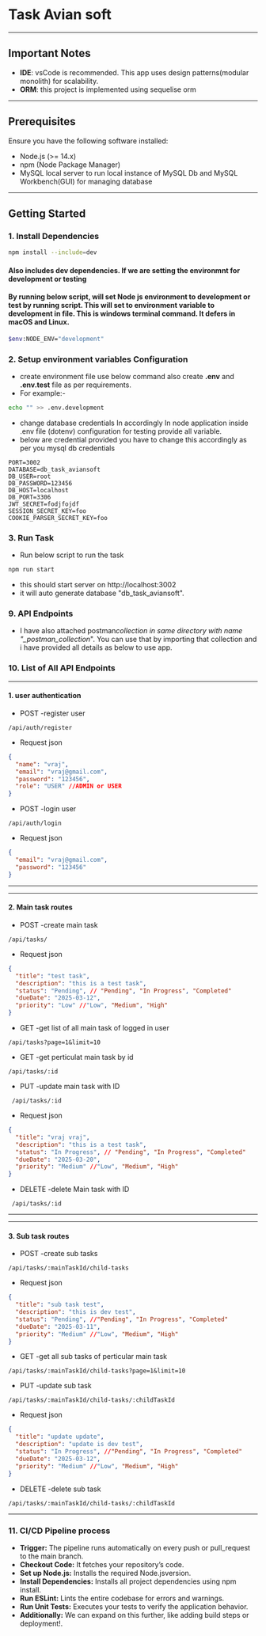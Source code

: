 # Task Avian soft

---

## Important Notes

- **IDE**: vsCode is recommended. This app uses design patterns(modular monolith) for scalability.
- **ORM**: this project is implemented using sequelise orm

---

## Prerequisites

Ensure you have the following software installed:

- Node.js (>= 14.x)
- npm (Node Package Manager)
- MySQL local server to run local instance of MySQL Db and MySQL Workbench(GUI) for managing database

---

## Getting Started

### 1. Install Dependencies

```bash
npm install --include=dev
```

#### Also includes dev dependencies. If we are setting the environmnt for development or testing

#### By running below script, will set Node js environment to development or test by running script. This will set to environment variable to development in file. This is windows terminal command. It defers in macOS and Linux.

```bash
$env:NODE_ENV="development"
```

### 2. Setup environment variables Configuration

- create environment file use below command also create **.env** and **.env.test** file as per requirements.
- For example:-

```bash
echo "" >> .env.development
```

- change database credentials In accordingly In node application inside .env file (dotenv) configuration for testing provide all variable.
- below are credential provided you have to change this accordingly as per you mysql db credentials

```plaintext
PORT=3002
DATABASE=db_task_aviansoft
DB_USER=root
DB_PASSWORD=123456
DB_HOST=localhost
DB_PORT=3306
JWT_SECRET=fodjfojdf
SESSION_SECRET_KEY=foo
COOKIE_PARSER_SECRET_KEY=foo
```

### 3. Run Task

- Run below script to run the task

```bash
npm run start
```

- this should start server on http://localhost:3002
- it will auto generate database "db_task_aviansoft".

### 9. API Endpoints

- I have also attached postman*collection in same directory with name "\_postman_collection*". You can use that by importing that collection and i have provided all details as below to use app.

### 10. List of All API Endpoints

---

#### 1. user authentication

- POST -register user

```http
/api/auth/register
```

- Request json

```json
{
  "name": "vraj",
  "email": "vraj@gmail.com",
  "password": "123456",
  "role": "USER" //ADMIN or USER
}
```

- POST -login user

```http
/api/auth/login
```

- Request json

```json
{
  "email": "vraj@gmail.com",
  "password": "123456"
}
```

---

---

#### 2. Main task routes

- POST -create main task

```http
/api/tasks/
```

- Request json

```json
{
  "title": "test task",
  "description": "this is a test task",
  "status": "Pending", // "Pending", "In Progress", "Completed"
  "dueDate": "2025-03-12",
  "priority": "Low" //"Low", "Medium", "High"
}
```

- GET -get list of all main task of logged in user

```http
/api/tasks?page=1&limit=10
```

- GET -get perticulat main task by id

```http
/api/tasks/:id
```

- PUT -update main task with ID

```http
 /api/tasks/:id
```

- Request json

```json
{
  "title": "vraj vraj",
  "description": "this is a test task",
  "status": "In Progress", // "Pending", "In Progress", "Completed"
  "dueDate": "2025-03-20",
  "priority": "Medium" //"Low", "Medium", "High"
}
```

- DELETE -delete Main task with ID

```http
 /api/tasks/:id
```

---

---

#### 3. Sub task routes

- POST -create sub tasks

```http
/api/tasks/:mainTaskId/child-tasks
```

- Request json

```json
{
  "title": "sub task test",
  "description": "this is dev test",
  "status": "Pending", //"Pending", "In Progress", "Completed"
  "dueDate": "2025-03-11",
  "priority": "Medium" //"Low", "Medium", "High"
}
```

- GET -get all sub tasks of perticular main task

```http
/api/tasks/:mainTaskId/child-tasks?page=1&limit=10
```

- PUT -update sub task

```http
/api/tasks/:mainTaskId/child-tasks/:childTaskId
```

- Request json

```json
{
  "title": "update update",
  "description": "update is dev test",
  "status": "In Progress", //"Pending", "In Progress", "Completed"
  "dueDate": "2025-03-12",
  "priority": "Medium" //"Low", "Medium", "High"
}
```

- DELETE -delete sub task

```http
/api/tasks/:mainTaskId/child-tasks/:childTaskId
```

---

### 11. CI/CD Pipeline process

- **Trigger:** The pipeline runs automatically on every push or pull_request to the main branch.
- **Checkout Code:** It fetches your repository’s code.
- **Set up Node.js:** Installs the required Node.jsversion.
- **Install Dependencies:** Installs all project dependencies using npm install.
- **Run ESLint:** Lints the entire codebase for errors and warnings.
- **Run Unit Tests:** Executes your tests to verify the application behavior.
- **Additionally:** We can expand on this further, like adding build steps or deployment!.
